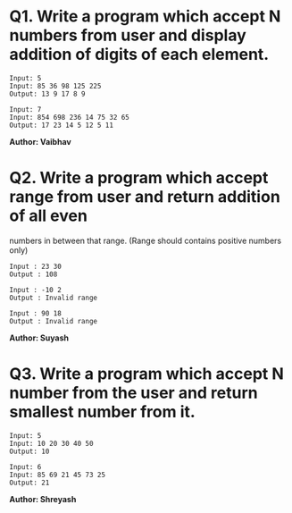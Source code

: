 # Q1. Write a program which accept N numbers from user and display addition of digits of each element.
~~~
Input: 5
Input: 85 36 98 125 225
Output: 13 9 17 8 9

Input: 7
Input: 854 698 236 14 75 32 65
Output: 17 23 14 5 12 5 11
~~~
**Author: Vaibhav**

# Q2. Write a program which accept range from user and return addition of all even
numbers in between that range. (Range should contains positive numbers only)
~~~
Input : 23 30
Output : 108

Input : -10 2
Output : Invalid range

Input : 90 18
Output : Invalid range
~~~
**Author: Suyash**

# Q3. Write a program which accept N number from the user and return smallest number from it.
~~~
Input: 5
Input: 10 20 30 40 50
Output: 10

Input: 6
Input: 85 69 21 45 73 25
Output: 21
~~~
**Author: Shreyash**
 
